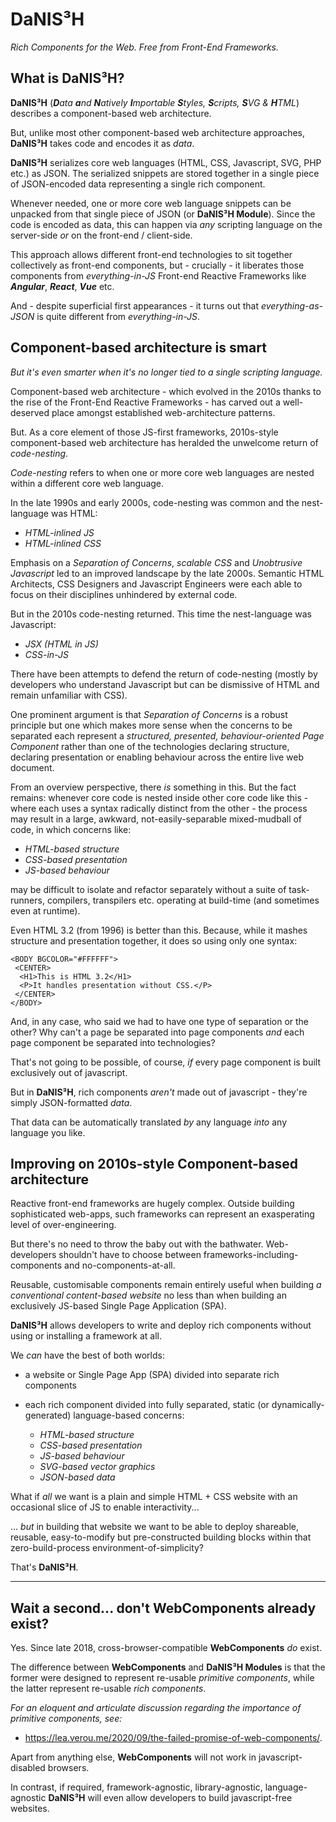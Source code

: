 # DaNIS³H
*Rich Components for the Web. Free from Front-End Frameworks.*

## What is DaNIS³H?

**DaNIS³H** (***D**ata **a**nd **N**atively **I**mportable **S**tyles, **S**cripts, **S**VG & **H**TML*) describes a component-based web architecture.

But, unlike most other component-based web architecture approaches, **DaNIS³H** takes code and encodes it as *data*.

**DaNIS³H** serializes core web languages (HTML, CSS, Javascript, SVG, PHP etc.) as JSON. The serialized snippets are stored together in a single piece of JSON-encoded data representing a single rich component.

Whenever needed, one or more core web language snippets can be unpacked from that single piece of JSON (or **DaNIS³H Module**). Since the code is encoded as data, this can happen via *any* scripting language on the server-side *or* on the front-end / client-side.

This approach allows different front-end technologies to sit together collectively as front-end components, but - crucially - it liberates those components from *everything-in-JS* Front-end Reactive Frameworks like ***Angular***, ***React***, ***Vue*** etc.

And - despite superficial first appearances - it turns out that *everything-as-JSON* is quite different from *everything-in-JS*.

## Component-based architecture is smart
*But it's even smarter when it's no longer tied to a single scripting language.*

Component-based web architecture - which evolved in the 2010s thanks to the rise of the Front-End Reactive Frameworks - has carved out a well-deserved place amongst established web-architecture patterns.

But. As a core element of those JS-first frameworks, 2010s-style component-based web architecture has heralded the unwelcome return of *code-nesting*.

*Code-nesting* refers to when one or more core web languages are nested within a different core web language.

In the late 1990s and early 2000s, code-nesting was common and the nest-language was HTML:

 - *HTML-inlined JS*
 - *HTML-inlined CSS*

Emphasis on a *Separation of Concerns*, *scalable CSS* and *Unobtrusive Javascript* led to an improved landscape by the late 2000s. Semantic HTML Architects, CSS Designers and Javascript Engineers were each able to focus on their disciplines unhindered by external code.

But in the 2010s code-nesting returned. This time the nest-language was Javascript:

 - *JSX (HTML in JS)*
 - *CSS-in-JS*

There have been attempts to defend the return of code-nesting (mostly by developers who understand Javascript but can be dismissive of HTML and remain unfamiliar with CSS).

One prominent argument is that *Separation of Concerns* is a robust principle but one which makes more sense when the concerns to be separated each represent a *structured, presented, behaviour-oriented Page Component* rather than one of the technologies declaring structure, declaring presentation or enabling behaviour across the entire live web document.

From an overview perspective, there *is* something in this. But the fact remains: whenever core code is nested inside other core code like this - where each uses a syntax radically distinct from the other - the process may result in a large, awkward, not-easily-separable mixed-mudball of code, in which concerns like:

 - *HTML-based structure*
 - *CSS-based presentation*
 - *JS-based behaviour*

may be difficult to isolate and refactor separately without a suite of task-runners, compilers, transpilers etc. operating at build-time (and sometimes even at runtime).

Even HTML 3.2 (from 1996) is better than this. Because, while it mashes structure and presentation together, it does so using only one syntax:

    <BODY BGCOLOR="#FFFFFF">
     <CENTER>
      <H1>This is HTML 3.2</H1>
      <P>It handles presentation without CSS.</P>
     </CENTER>
    </BODY>
    
And, in any case, who said we had to have one type of separation or the other? Why can't a page be separated into page components *and* each page component be separated into technologies? 

That's not going to be possible, of course, *if* every page component is built exclusively out of javascript.

But in **DaNIS³H**, rich components *aren't* made out of javascript - they're simply JSON-formatted *data*.

That data can be automatically translated *by* any language *into* any language you like.

## Improving on 2010s-style Component-based architecture
Reactive front-end frameworks are hugely complex. Outside building sophisticated web-apps, such frameworks can represent an exasperating level of over-engineering.

But there's no need to throw the baby out with the bathwater. Web-developers shouldn't have to choose between frameworks-including-components and no-components-at-all.

Reusable, customisable components remain entirely useful when building *a conventional content-based website* no less than when building an exclusively JS-based Single Page Application (SPA).

**DaNIS³H** allows developers to write and deploy rich components without using or installing a framework at all.

We *can* have the best of both worlds:

 - a website or Single Page App (SPA) divided into separate rich components
 - each rich component divided into fully separated, static (or dynamically-generated) language-based concerns:

   - *HTML-based structure*
   - *CSS-based presentation*
   - *JS-based behaviour*
   - *SVG-based vector graphics*
   - *JSON-based data*

What if *all* we want is a plain and simple HTML + CSS website with an occasional slice of JS to enable interactivity...

... *but* in building that website we want to be able to deploy shareable, reusable, easy-to-modify but pre-constructed building blocks within that zero-build-process environment-of-simplicity?

That's **DaNIS³H**.

______

## Wait a second... don't WebComponents already exist?
Yes. Since late 2018, cross-browser-compatible **WebComponents** *do* exist.

The difference between **WebComponents** and **DaNIS³H Modules** is that the former were designed to represent re-usable *primitive components*, while the latter represent re-usable *rich components*.

*For an eloquent and articulate discussion regarding the importance of primitive components, see:*

 - <a href="https://lea.verou.me/2020/09/the-failed-promise-of-web-components/" title="The Failed Promise of WebComponents by Lea Verou" target="_blank">https://lea.verou.me/2020/09/the-failed-promise-of-web-components/</a>.

Apart from anything else, **WebComponents** will not work in javascript-disabled browsers.

In contrast, if required, framework-agnostic, library-agnostic, language-agnostic **DaNIS³H** will even allow developers to build javascript-free websites.
